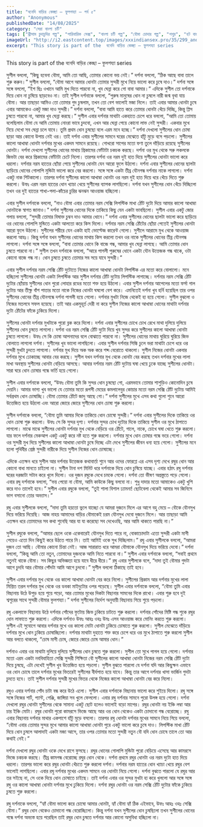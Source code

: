 ```yaml
---
title: "বনেদি বাড়ির কেচ্ছা – ফুলশয্যা – পর্ব ৫"
author: "Anonymous"
publishedDate: "14/08/2025"
category: "সেরা বাংলা চটি"
tags: ["থ্রীসাম চুদাচুদির গল্প", "পারিবারিক সেক্স", "বাংলা চটি গল্প", "বৌমা চোদার গল্প", "শশুর", "হট বাংলা চটি"]
imageUrl: "http://i2.eastcontent.top/images/xxxindiansex.pro/35/299_and_fuck.jpg"
excerpt: "This story is part of the  বনেদি বাড়ির কেচ্ছা – ফুলশয্যা series             সুশীল বললো, “কিছু হবেনা বৌমা, আমি তো আছি, তোমার কোনো ভয় নেই।” দর্শনা বললো, “ঠিক আছে বাবা তালে শুরু করুন।” সুশীল বললো, “বৌমা..."
---
```


This story is part of the 
বনেদি বাড়ির কেচ্ছা – ফুলশয্যা series












সুশীল বললো, “কিছু হবেনা বৌমা, আমি তো আছি, তোমার কোনো ভয় নেই।” দর্শনা বললো, “ঠিক আছে বাবা তালে শুরু করুন।” সুশীল বললো, “বৌমা আগে আমার ধোনটা তোমার সুন্দরী মুখে নিয়ে ভালো করে চুষে দাও।” দর্শনা সঙ্গে সঙ্গে বললো, “ইশ ছিঃ ওখানে আমি মুখ দিতে পারবো না, খুব ঘেন্না করে গো বাবা আমার।” এদিকে সুশীল তো দর্শনাকে দিয়ে ধোন না চুষিয়ে ছাড়বেও না। তাই সুশীল দর্শনাকে বললো, “পুরুষ মানুষের ধোন না চুষলে নারী জন্ম বৃথা যায় বৌমা। আর তাছাড়া আমিও তো তোমার গুদ চুষলাম, তখন তো বেশ ভালোই মজা নিলে। তাই এবার আমার ধোনটা চুষে এবার আমাকেও একটু মজা দাও সুন্দরী।” দর্শনা বললো, “বাবা আমি হাতে করে তোমার ধোনটা খেঁচে দিচ্ছি, কিন্তু প্লিস চুষতে পারবো না, আমার খুব ঘেন্না করছে।” সুশীল এবার দর্শনার মাথাটা একহাতে চেপে ধরে বললো, “আমি তো তোমায় বলেছিলাম বৌমা যে আমি তোমায় নোংরা ভাবে চুদবো, এখন আর ঘেন্না পেয়ে কোনো লাভ নেই সুন্দরী। একবার মুখে নিয়ে দেখো সব ঘেন্না চলে যাবে। তুমি প্রথম ধোন চুষছো বলে এরম মনে হচ্ছে।” দর্শনা দেখলো সুশীলের ধোন চোষা ছাড়া আর কোনো উপায় নেই ওর। তাই দর্শনা এবার সুশীলের সামনে ঘরের মেঝেতে হাঁটু মুড়ে বসে পড়লো। সুশীলের কালো আখাম্বা ধোনটা দর্শনার মুখের একদম সামনে রয়েছে। গোখরো সাপের মতো ফণা তুলে দাঁড়িয়ে রয়েছে সুশীলের ধোনটা। দর্শনা দেখলো সুশীলের ধোনের মাথায় প্রিকামের ফোঁটাটা চকচক করছে। দর্শনা ওর মুখ থেকে সরু লকলকে জিভটা বের করে প্রিকামের ফোঁটাটা চেটে নিলো। তারপর দর্শনা ওর নরম দুই হাত দিয়ে সুশীলের ধোনটা ভালো করে ধরলো। দর্শনার নরম হাতের ছোঁয়া পেয়ে সুশীলের ধোনটা যেন আরো ফুলে উঠলো। দর্শনা এবার সুশীলের ধোনের ছালটা ছাড়িয়ে ধোনের গোলাপি মুন্ডিটা ভালো করে বের করলো। সঙ্গে সঙ্গে একটা তীব্র যৌনগন্ধ দর্শনার নাকে লাগলো। দর্শনা একটু নাক শিটকালো। তারপর দর্শনা সুশীলের কালো আখাম্বা ধোনটা ওর নরম দুই হাত দিয়ে ধরে খেঁচে দিতে শুরু করলো। উফঃ এরম নরম হাতের ধোন খ্যাচা খেয়ে সুশীলের ব্যাপক লাগছিলো। দর্শনা যখন সুশীলের ধোন খেঁচে দিচ্ছিলো তখন ওর দুই হাতের শাখা-পলা-কাঁচের চুরির ঝনঝন আওয়াজ হচ্ছিলো।


এবার সুশীল দর্শনাকে বললো, “নাও বৌমা এবার তোমার নরম সেক্সি লিপস্টিক মাখা ঠোঁট দুটো দিয়ে আমার কালো আখাম্বা ধোনটাকে স্বাগত জানাও।” দর্শনা সুশীলের ধোনের দিকে তাকিয়ে কিছু যেন একটা ভাবছিলো। সুশীল এবার একটু জোর গলায় বললো, “সুন্দরী তোমার বিষাক্ত চুম্বন দাও আমার ধোনে।” দর্শনা এবার সুশীলের ধোনের ছালটা ভালো করে ছাড়িয়ে ওর ধোনের গোলাপি মুন্ডিতে একটা আলতো করে কিস দিলো। দর্শনার নরম সেক্সি ঠোঁটের ছোঁয়া পেতেই সুশীলের ধোনটা আরো ফুলে উঠলো। সুশীলের শরীরে যেন একটা হাই ভোল্টেজ কারেন্ট গেলো। সুশীলে আরামে মুখ থেকে আওয়াজ করলো আহঃ। কিন্তু দর্শনা যখন সুশীলের ধোনের মাথায় কিস করলো তখন ওর নাকে সুশীলের ধোনের তীব্র যৌনগন্ধ লাগলো। দর্শনা সঙ্গে সঙ্গে বললো, “বাবা তোমার ধোনে কি বাজে গন্ধ, আমার খুব ঘেন্না লাগছে। আমি তোমার ধোন চুষতে পারবো না।” সুশীল তখন দর্শনাকে বললো, “আরে পাগলী পুরুষের ধোনে একটা যৌন উত্তেজক গন্ধ থাকে, ওটা কোনো বাজে গন্ধ না। ধোন চুষতে চুষতে তোমার সব সয়ে যাবে সুন্দরী।”


এবার সুশীল দর্শনার নরম সেক্সি ঠোঁট দুটোতে নিজের কালো আখাম্বা ধোনটা লিপস্টিক এর মতো করে বোলালো। মনে হচ্ছিলো সুশীলের ধোনটা একটা লিপস্টিক আর সুশীল দর্শনার ঠোঁট দুটোয় লিপস্টিক লাগাচ্ছে। দর্শনার নরম সেক্সি ঠোঁট দুটোর ছোঁয়ায় সুশীলের ধোন পুরো লোহার রডের মতো শক্ত হয়ে উঠলো। এবার সুশীল দর্শনার আপেলের মতো ফর্সা গাল দুটোয় আর তীক্ষ্ণ বাঁশ পাতার মতো নাকে নিজের ধোনটা ঘষলো বেশ করে। এমনিতেই দর্শনা খুব হর্নি হয়েছিল তার ওপর সুশীলের ধোনের তীব্র যৌনগন্ধে দর্শনা পাগলী হয়ে গেলো। দর্শনার মুখটা নিজে থেকেই হা হয়ে গেলো। সুশীল বুঝলো ও নিজের মতলবে সফল হয়েছে। তাই আর একমুহূর্ত দেরী না করে সুশীল নিজের কালো আখাম্বা ধোনের মাথাটা দর্শনার দুটো ঠোঁটের ফাঁকে ঢুকিয়ে দিলো।


সুশীলের ধোনটা দর্শনার মুখটাকে পুরো ব্লক করে দিলো। দর্শনা এবার সুশীলের চোখে চোখ রেখে মাথা দুলিয়ে দুলিয়ে সুশীলের ধোন চুষতে লাগলো। দর্শনা ওর নরম সেক্সি ঠোঁট দুটো দিয়ে খুব সুন্দর করে সুশীলের কালো আখাম্বা ধোনটা চুষতে লাগলো। উফঃ সে কি চোষা আপনাদের বলে বোঝাতে পারবো না। সুশীলের ধোনের মাথায় ঘুরিয়ে ঘুরিয়ে জিভ বোলাতে লাগলো দর্শনা। সুশীলের খুব ভালো লাগছিলো। এবার সুশীল দর্শনার সিল্কি চুলে ভরা মাথাটা চেপে ধরে ওর সুন্দরী মুখটা চুদতে লাগলো। দর্শনার মুখ দিয়ে অক অক করে শব্দ বেরোতে থাকলো। সুশীল নিজের ধোনটা একবার দর্শনার মুখে ঢোকাচ্ছে আবার বের করছে। সুশীল যখন দর্শনার মুখ থেকে ধোনটা বের করছে তখন দর্শনার মুখের লালা মাখা অবস্থায় সুশীলের ধোনটা বেড়িয়ে আসছে। আবার দর্শনার নরম ঠোঁট দুটোয় ঘষা খেয়ে ঢুকে যাচ্ছে সুশীলের ধোনটা। সারা ঘরে ধোন চোষার গন্ধে ভর্তি হয়ে গেলো।


সুশীল এবার দর্শনাকে বললো, “উফঃ বৌমা তুমি কি সুন্দর ধোন চুষছো গো, এরমভাবে তোমার শাশুড়িও কোনোদিন চুষে দেয়নি। আমার ভাগ্য খুব ভালো যে তোমার মতো রূপসী মেয়ের কমলালেবুর কোয়ার মতো নরম সেক্সি ঠোঁট দুটোয় আমিই সর্বপ্রথম ধোন চোষাচ্ছি। বৌমা তোমার ঠোঁটে জাদু আছে গো।” দর্শনা সুশীলের মুখে এসব কথা গুলো শুনে আরো উত্তেজিত হয়ে উঠলো এবং আরো জোরে জোরে সুশীলের ধোন চোষা শুরু করলো।


সুশীল দর্শনাকে বললো, “বৌমা তুমি আমার দিকে তাকিয়ে ধোন চোষো সুন্দরী।” দর্শনা এবার সুশীলের দিকে তাকিয়ে ওর ধোন চোষা শুরু করলো। উফঃ সে কি সুন্দর দৃশ্য। দর্শনার সুন্দর চোখ দুটোর দিকে তাকিয়ে সুশীল ওর মুখে ঠাপাতে লাগলো। মাঝে মাঝে সুশীলের ধোনটা দর্শনার মুখ থেকে বেড়িয়ে ওর ঠোঁটে, গালে, নাকে, চোখে ঘষা খেতে শুরু করলো। যার ফলে দর্শনার মেকআপ একটু একটু করে নষ্ট হতে শুরু করলো। দর্শনার মুখে ধোন চোষার গন্ধে ভরে গেলো। দর্শনা ওর সুন্দরী মুখ দিয়ে সুশীলের কালো আখাম্বা ধোনটা চুষে দিচ্ছে এটা দেখে সুশীলের জীবন ধন্য হয়ে গেলো। সুশীলের মনে হলো পৃথিবীর শ্রেষ্ঠ সুন্দরী নারীকে দিয়ে সুশীল নিজের ধোন চোষাচ্ছে।


এদিকে এতক্ষন ধরে সুশীল আর দর্শনার উত্তেজক কথাবার্তা শুনে আর ওদের ফোরপ্লে এর এসব দৃশ্য দেখে রঘুর ধোন আর কোনো বাধা মানতে চাইলো না। সুশীল টানা দশ মিনিট ধরে দর্শনাকে দিয়ে ধোন চুষিয়ে যাচ্ছে। এবার হঠাৎ রঘু দর্শনার ঘরের দরজাটা সটান করে খুলে দিলো। ওর দুজন রঘুকে দেখে চমকে গেলো। দর্শনা তো ভীষণ অপ্রস্তুতে পড়ে গেলো। এবার রঘু দর্শনাকে বললো, “ভয় পেয়ো না বৌমা, আমি কাউকে কিছু বলবো না। শুধু দাদার মতো আমাকেও একটু খুশি করে দাও তালেই হবে।” সুশীল এবার রঘুকে বললো, “তুই শালা বিশাল ঢ্যামনা! ছোটবেলা থেকেই আমার সব জিনিসে ভাগ বসানো তোর অভ্যাস।”


রঘু এবার সুশীলকে বললো, “দাদা তুমি হয়তো ভুলে যাচ্ছো যে আমরা দুজনে মিলে এর আগে বহু মেয়ে – বৌকে যৌনসুখ দিয়ে ভরিয়ে দিয়েছি। আজ নাহয় আমাদের বাড়ির বৌমাকেই চরম যৌনসুখ দেবো দুজনে মিলে। আর তাছাড়া আমি এতক্ষন ধরে তোমাদের সব কথা শুনেছি আর যা যা করেছো সব দেখেওছি, আর আমি থাকতে পারছি না।”


সুশীল রঘুকে বললো, “আমার ছেলে ওকে একেবারেই যৌনসুখ দিতে পারে না, বোকাচোদাটা এতো সুন্দরী একটা মাগী পেয়েও এতো দিন কিছুই করে উঠতে পারে নি। তাই আমিই ওকে সুখ দিচ্ছিলাম।” রঘু এবার সুশীলকে বললো, “আমরা দুজন তো আছি। বৌমার কোনো চিন্তা নেই। আজ সারারাত ধরে আমরা বৌমাকে যৌনসুখ দিয়ে ভরিয়ে দেবো।” দর্শনা বললো, “কিন্তু আমি তো নতুন, তোমাদের দুজনকে আমি নিতে পারবো না।” সুশীল এবার দর্শনাকে বললো, “সবাই প্রথমে নতুনই থাকে বৌমা। সব কিছুর অভিজ্ঞতা হয়ে যাবে ধীরে ধীরে।” রঘু এবার সুশীলকে বলে, “দাদা তুই বৌমার গুদটা আগে চুদবি আর বৌমার পোঁদটা আমি আগে চুদবো।” সুশীল বললো ঠিকাছে তাই হবে।


সুশীল এবার দর্শনার মুখ থেকে ওর কালো আখাম্বা ধোনটা বের করে নিলো। সুশীলের প্রিকাম আর দর্শনার মুখের লালা মিশ্রিত তরল দর্শনার মুখ থেকে ওর ডবকা মাইদুটোর ওপর পড়েছে। সুশীল এবার দর্শনাকে বললো, “বৌমা তুমি এবার বিছানায় উঠে উপুড় হয়ে শুয়ে পড়ো, আর তোমার মুখের দিকটা বিছানার সামনের দিকে রাখো। এবার শুরু হবে দুই শ্বশুরের সাথে সুন্দরী বৌমার ফুলশয্যা।” দর্শনা সুশীলের নির্দেশ অনুযায়ী বিছানায় গিয়ে শুয়ে পড়লো।


রঘু একলাফে বিছানায় উঠে দর্শনার পোঁদের ফুটোয় জিভ ঢুকিয়ে চাটতে শুরু করলো। দর্শনার পোঁদের মিষ্টি গন্ধ শুকে রঘুর ধোন লাফাতে শুরু করলো। এদিকে দর্শনাও উফঃ আহঃ ওহঃ উমঃ এসব আওয়াজ করে মোনিং করতে শুরু করলো। সুশীল এই সুযোগে আবার দর্শনার মুখে ওর কালো মোটা ধোনটা ঢুকিয়ে চোষাতে শুরু করলো। সুশীল মেঝেতে দাঁড়িয়ে দর্শনার মুখে ধোন ঢুকিয়ে চোষাচ্ছিলো। দর্শনার মাথাটা দুহাতে শক্ত করে চেপে ধরে ওর মুখে ঠাপাতে শুরু করলো সুশীল আর বলতে থাকলো, “চোষ মাগী চোষ, জোরে জোরে চোষ আমার ধোন।”


দর্শনাও এবার ওর মাথাটা দুলিয়ে দুলিয়ে সুশীলের ধোন চুষতে শুরু করলো। সুশীল তো সুখে পাগল হয়ে গেলো। দর্শনার মতো এরম একটা নববিবাহিতা সেক্সি সুন্দরী শিক্ষিতা বৌ সুশীলের কালো আখাম্বা ধোনটা নিজের নরম সেক্সি ঠোঁট দুটো দিয়ে চুষছে, এটা দেখেই সুশীল খুব উত্তেজিত হয়ে পড়লো। সুশীল বুঝতে পারলো যে দর্শনা যদি আর কিছুক্ষন এভাবে ওর ধোন চোষে তালে দর্শনার মুখের ভিতরেই সুশীলের বীর্যপাত হয়ে যাবে। কিন্তু তার আগে দর্শনার খাসা ভার্জিন গুদটা চুদতে হবে। তাই সুশীল দর্শনার সুন্দরী মুখের ভিতর থেকে নিজের কালো আখাম্বা ধোনটা বের করে নিলো।


রঘুও এবার দর্শনার পোঁদ চাটা বন্ধ করে উঠে এলো। সুশীল এবার দর্শনাকে বিছানায় ভালো করে শুইয়ে দিলো। রঘু সঙ্গে সঙ্গে নিজের শার্ট, প্যান্ট, গেঞ্জি, জাঙ্গিয়া সব খুলে ফেললো। এবার রঘু দর্শনার সামনে পুরো উলঙ্গ হয়ে গেলো। দর্শনা দেখলো রঘুর ধোনটা সুশীলের থেকে সামান্য একটু ছোট হলেও ভালোই বড়ো মাপের। রঘুর ধোনটা নয় ইঞ্চি লম্বা আর চার ইঞ্চি মোটা। রঘুর ধোনটা পুরো কামরসে ভিজে আছে আর ওর ধোন থেকেও একটা চোদানো গন্ধ বেরোচ্ছে। রঘু এবার বিছানায় দর্শনার মাথার একপাশে হাঁটু মুড়ে বসলো। তারপর রঘু ধোনটা দর্শনার মুখের সামনে নিয়ে গিয়ে বললো, “বৌমা এবার তোমার সুন্দর মুখে আমার কালো আখাম্বা ধোনটা পুরে একটু ভালো করে চুষে দাও। লিপস্টিক মাখা ঠোঁট দিয়ে ধোন চুষলে আলাদাই একটা মজা আসে, তার ওপর তোমার মতো সুন্দরী নতুন বৌ যদি ধোন চোষে তালে তো আর কথাই নেই।”


দর্শনা দেখলো রঘুর ধোনটা ওকে দেখে রাগে ফুসছে। রঘুর ধোনের গোলাপি মুন্ডিটা পুরো বেড়িয়ে এসেছে আর কামরসে ভিজে চকচক করছে। তীব্র কামগন্ধ বেরোচ্ছে রঘুর ধোন থেকে। দর্শনা প্রথমে রঘুর ধোনটা ওর নরম দুটো হাত দিয়ে ধরলো। তারপর ভালো করে রঘুর ধোনটা খেঁচতে শুরু করলো দর্শনা। দর্শনার নরম হাতের ধোন খ্যাচা খেয়ে রঘুর বেশ ভালোই লাগছিলো। এবার রঘু দর্শনার মুখের একদম সামনে ওর ধোনটা নিয়ে গেলো। দর্শনা বুঝতে পারলো যে রঘুর আর তর সইছে না, সে ওকে দিয়ে ধোন চোষাতে চাইছে। তাই দর্শনা এবার ওর সুন্দর মুখটা হা করে খুললো আর সঙ্গে সঙ্গে রঘু ওর কালো আখাম্বা ধোনটা দর্শনার মুখে ঢুকিয়ে দিলো। দর্শনা রঘুর ধোনটা ওর নরম সেক্সি ঠোঁট দুটোর ফাঁকে ঢুকিয়ে চুষতে শুরু করলো।


রঘু দর্শনাকে বললো, “হ্যাঁ বৌমা ভালো করে চোষো আমার ধোনটা, হ্যাঁ বৌমা হ্যাঁ ঠিক এইভাবে, উফঃ আহঃ ওহঃ সেক্সি বৌমা।” রঘুর ধোন থেকেও চোদানো গন্ধ বেরোচ্ছিলো। কিন্তু দর্শনা যখন সুশীলের ধোন চুষছিলো তখন সুশীলের ধোনের গন্ধে দর্শনা অভ্যস্ত হয়ে পরেছিল তাই রঘুর ধোন চুষতে দর্শনার আর কোনো অসুবিধা হচ্ছিলো না।
